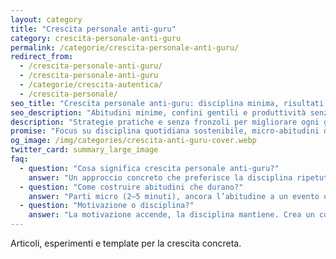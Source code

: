 ```yaml
---
layout: category
title: "Crescita personale anti-guru"
category: crescita-personale-anti-guru
permalink: /categorie/crescita-personale-anti-guru/
redirect_from:
  - /crescita-personale-anti-guru/
  - /crescita-personale-anti-guru
  - /categorie/crescita-autentica/
  - /crescita-personale/
seo_title: "Crescita personale anti-guru: disciplina minima, risultati reali"
seo_description: "Abitudini minime, confini gentili e produttività senza hype. Guide, strumenti e casi reali per migliorare ogni giorno senza guru."
description: "Strategie pratiche e senza fronzoli per migliorare ogni giorno con abitudini minime, confini gentili e scelte consapevoli."
promise: "Focus su disciplina quotidiana sostenibile, micro-abitudini da 3–10 minuti e strumenti semplici che funzionano nel mondo reale."
og_image: /img/categories/crescita-anti-guru-cover.webp
twitter_card: summary_large_image
faq:
  - question: "Cosa significa crescita personale anti-guru?"
    answer: "Un approccio concreto che preferisce la disciplina ripetuta alla motivazione momentanea. Zero dogmi, solo ciò che è sostenibile."
  - question: "Come costruire abitudini che durano?"
    answer: "Parti micro (2–5 minuti), ancora l’abitudine a un evento quotidiano e misura solo la continuità (non la perfezione)."
  - question: "Motivazione o disciplina?"
    answer: "La motivazione accende, la disciplina mantiene. Crea un contesto che renda la scelta giusta la scelta facile."
---
```



Articoli, esperimenti e template per la crescita concreta.
